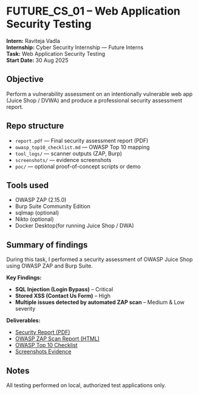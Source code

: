 # FUTURE_CS_01 – Web Application Security Testing

**Intern:** Raviteja Vadla  
**Internship:** Cyber Security Internship — Future Interns  
**Task:** Web Application Security Testing  
**Start Date:** 30 Aug 2025

## Objective
Perform a vulnerability assessment on an intentionally vulnerable web app (Juice Shop / DVWA) and produce a professional security assessment report.

## Repo structure
- `report.pdf` — Final security assessment report (PDF)
- `owasp_top10_checklist.md` — OWASP Top 10 mapping
- `tool_logs/` — scanner outputs (ZAP, Burp)
- `screenshots/` — evidence screenshots
- `poc/` — optional proof-of-concept scripts or demo

## Tools used
- OWASP ZAP (2.15.0)
- Burp Suite Community Edition
- sqlmap (optional)
- Nikto (optional)
- Docker Desktop(for running Juice Shop / DWA)

## Summary of findings
During this task, I performed a security assessment of OWASP Juice Shop using OWASP ZAP and Burp Suite.  

**Key Findings:**
- **SQL Injection (Login Bypass)** – Critical  
- **Stored XSS (Contact Us Form)** – High  
- **Multiple issues detected by automated ZAP scan** – Medium & Low severity  

**Deliverables:**
- [Security Report (PDF)](report.pdf)  
- [OWASP ZAP Scan Report (HTML)](zap_scan.html)  
- [OWASP Top 10 Checklist](owasp_top10_checklist.md)  
- [Screenshots Evidence](screenshots/)  
 
## Notes
All testing performed on local, authorized test applications only.
